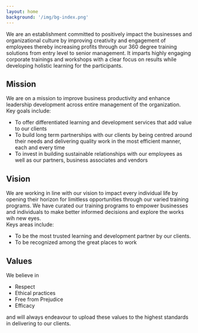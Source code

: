 ```yaml
---
layout: home
background: '/img/bg-index.png'
---
```


We are an establishment committed to positively impact the businesses and organizational culture by improving creativity and engagement of employees thereby increasing profits through our 360 degree training solutions from entry level to senior management. It imparts highly engaging corporate trainings and workshops with a clear focus on results while developing holistic learning for the participants.

## Mission
We are on a mission to improve business productivity and enhance leadership development across entire management of the organization.  
Key goals include:
- To offer differentiated learning and development services that add value to our clients
- To build long term partnerships with our clients by being centred around their needs and delivering quality work in the most efficient manner, each and  every time
- To invest in building sustainable relationships with our employees as well as our partners, business associates and vendors  

## Vision
We are working in line with our vision to impact every individual life by opening their horizon for limitless opportunities through our varied training programs. We have curated our training programs to empower businesses and individuals to make better informed decisions and explore the works wih new eyes.  
Keys areas include:
- To be the most trusted learning and development partner by our clients.
- To be recognized among the great places to work 

## Values
We believe in
- Respect
- Ethical practices
- Free from Prejudice
- Efficacy  


and will always endeavour to upload these values to the highest standards in delivering to our clients. 